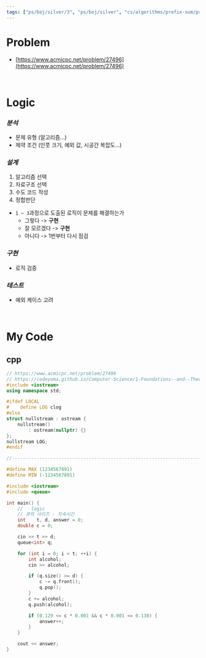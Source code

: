 ```yaml
---
tags: ["ps/boj/silver/3", "ps/boj/silver", "cs/algorithms/prefix-sum/ps","cs/algorithms/sliding-window/ps"]
---
```


# Problem
- [https://www.acmicpc.net/problem/27496](https://www.acmicpc.net/problem/27496)

<br/>

# Logic

### *분석*
- 문제 유형 (알고리즘...)
- 제약 조건 (인풋 크기, 예외 값, 시공간 복잡도...)

### *설계*
1. 알고리즘 선택
2. 자료구조 선택
3. 수도 코드 작성
4. 정합판단
  - `1 ~ 3`과정으로 도출된 로직이 문제를 해결하는가
    - 그렇다 -> **구현**
    - 잘 모르겠다 -> **구현**
    - 아니다 -> 1번부터 다시 점검

### *구현*
- 로직 검증

### *테스트*
- 예외 케이스 고려

<br/>

# My Code
## cpp
```cpp title="boj/27496.cpp"
// https://www.acmicpc.net/problem/27496
// https://codeyoma.github.io/Computer-Science/1-Foundations--and--Theory/Algorithms/ps/boj/27496/27496
#include <iostream>
using namespace std;

#ifdef LOCAL
#    define LOG clog
#else
struct nullstream : ostream {
    nullstream()
        : ostream(nullptr) {}
};
nullstream LOG;
#endif

//--------------------------------------------------------------------------------------------------

#define MAX (1234567891)
#define MIN (-1234567891)

#include <iostream>
#include <queue>

int main() {
    //   logic
    // 큐의 사이즈 - 지속시간
    int    t, d, answer = 0;
    double c = 0;

    cin >> t >> d;
    queue<int> q;

    for (int i = 0; i < t; ++i) {
        int alcohol;
        cin >> alcohol;

        if (q.size() >= d) {
            c -= q.front();
            q.pop();
        }
        c += alcohol;
        q.push(alcohol);

        if (0.129 <= c * 0.001 && c * 0.001 <= 0.138) {
            answer++;
        }
    }

    cout << answer;
}

```
